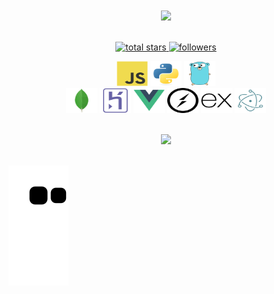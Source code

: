 <div align='center'>
    <br></br>
    <img src="https://discord.c99.nl/widget/theme-4/404020388658675723.png">
</div>

<!-- Spaces -->
<br>

<!-- Badges -->
<p align='center'>
    <a href='https://github.com/0xPearson?tab=repositories&sort=stargazers'>
        <img alt='total stars' title='Total stars on GitHub' src='https://custom-icon-badges.herokuapp.com/badge/dynamic/json?logo=star&color=55960c&labelColor=488207&label=Stars&style=for-the-badge&query=%24.stars&url=https://api.github-star-counter.workers.dev/user/0xPearson'/>
    </a>
    <a href='https://github.com/0xPearson?tab=followers'>
        <img alt='followers' title='Follow Me on GitHub' src='https://custom-icon-badges.herokuapp.com/github/followers/0xPearson?color=236ad3&labelColor=1155ba&style=for-the-badge&logo=person-add&label=Follow&logoColor=white'/>
    </a>
</p>


<!-- Known Coding languages -->
<div align="center">
    <img height="40" width="50" src="https://raw.githubusercontent.com/devicons/devicon/master/icons/javascript/javascript-original.svg">
    <img height="40" width="50" src="https://github.com/devicons/devicon/blob/master/icons/python/python-original.svg">
    <img height="40" width="50" src="https://github.com/devicons/devicon/blob/master/icons/go/go-original.svg">
</div>


<!-- Known Technologies -->
<div align="center">
    <img height="40" width="50" src="https://github.com/devicons/devicon/blob/master/icons/mongodb/mongodb-original.svg">
    <img height="40" width="50" src="https://github.com/devicons/devicon/blob/master/icons/heroku/heroku-original.svg">
    <img height="40" width="50" src="https://github.com/devicons/devicon/blob/master/icons/vuejs/vuejs-original.svg">
    <img height="40" width="50" src="https://github.com/devicons/devicon/blob/master/icons/socketio/socketio-original.svg">
    <img height="40" width="50" src="https://github.com/devicons/devicon/blob/master/icons/express/express-original.svg">
    <img height="40" width="50" src="https://github.com/devicons/devicon/blob/master/icons/electron/electron-original.svg">
</div>

<!-- Spaces -->
<br>

<!-- Profile Stats -->
<p align="middle">
    <img src='https://github-readme-streak-stats.herokuapp.com?user=0xPearson&theme=gotham&hide_border=true&date_format=j%20M%5B%20Y%5D'/>
</p>

<br>

<!-- Snake animation -->
  <a href='https://github.com/0xPearson'>
        <img alt='Snake Animation' src='https://github.com/rafaballerini/rafaballerini/blob/output/github-contribution-grid-snake.svg'/>
